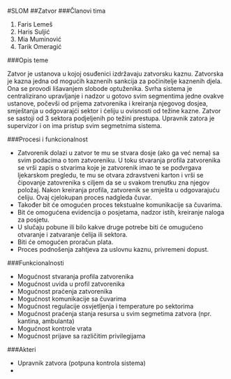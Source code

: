 #SLOM
##Zatvor
###Članovi tima
1. Faris Lemeš
2. Haris Suljić
3. Mia Muminović
4. Tarik Omeragić

###Opis teme

Zatvor je ustanova u kojoj osuđenici izdržavaju zatvorsku kaznu. Zatvorska je kazna jedna od mogućih kaznenih sankcija za počinitelje kaznenih djela. Ona se provodi lišavanjem slobode optuženika. Svrha sistema je centralizirano upravljanje i nadzor u gotovo svim segmentima jedne ovakve ustanove, počevši od prijema zatvorenika i kreiranja njegovog dosjea, smještanja u odgovarajći sektor i ćeliju u ovisnosti od težine kazne. Zatvor se sastoji od 3 sektora podjeljenih po težini prestupa. Upravnik zatora je supervizor i on ima pristup svim segmetnima sistema.

###Procesi i funkcionalnost

- Zatvorenik dolazi u zatvor te mu se stvara dosje (ako ga već nema) sa svim podacima o tom zatvoreniku. U toku stvaranja profila zatvorenika se vrši zapis o stvarima koje je zatvorenik imao te se podvrgava ljekarskom pregledu, te mu se otvara zdravstveni karton i vrši se čipovanje zatovrenika s ciljem da se u svakom trenutku zna njegov položaj. Nakon kreiranja profila, zatvorenik se smješta u odgovarajuću ćeliju. Ovaj cjelokupan proces nadgleda čuvar.
- Također bit će omogućen proces tekstualne komunikacije sa čuvarima.
- Bit će omogućena evidencija o posjetama, nadzor istih, kreiranje naloga za posjetu.
- U slučaju pobune ili bilo kakve druge potrebe biti će omugućeno otvaranje i zatvaranje ćelija ili sektora.
- Biti će omogućen proračun plata. 
- Proces podnošenja zahtjeva za uslovnu kaznu, privremeni dopust.

###Funkcionalnosti

- Mogućnost stvaranja profila zatvorenika
- Mogućnost uvida u profil zatvorenika
- Mogućnost praćenja zatvorenika
- Mogućnost komunikacije sa čuvarima
- Mogućnost regulacije osvjetljenja i temperature po sektorima
- Mogućnost praćenja stanja resursa u svim segmetima zatvora (npr. kantina, ambulanta)
- Mogućnost kontrole vrata
- Mogućnost prijave sa različitim privilegijama

###Akteri

- Upravnik zatvora (potpuna kontrola sistema)
- 



